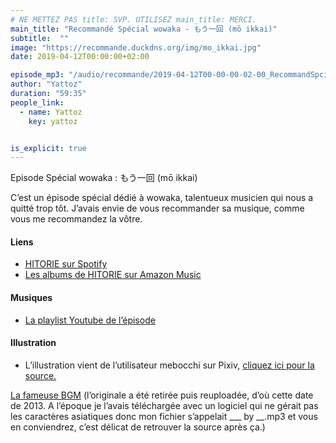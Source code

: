 ```yaml
---
# NE METTEZ PAS title: SVP. UTILISEZ main_title: MERCI.
main_title: "Recommandé Spécial wowaka - もう一回 (mō ikkai)"
subtitle:  ""
image: "https://recommande.duckdns.org/img/mo_ikkai.jpg"
date: 2019-04-12T00:00:00+02:00

episode_mp3: "/audio/recommande/2019-04-12T00-00-00-02-00_RecommandSpcialwowakamikkai.mp3"
author: "Yattoz"
duration: "59:35"
people_link: 
  - name: Yattoz
    key: yattoz


is_explicit: true
---
```


<PodcastHeader/>

<!-- ECRIRE LA DESCRIPTION DE L'EPISODE SOUS CETTE LIGNE -->


 Episode Spécial wowaka : もう一回 (mō ikkai) 

<p>C’est un épisode spécial dédié à wowaka, talentueux musicien qui nous a quitté trop tôt. J’avais envie de vous recommander sa musique, comme vous me recommandez la vôtre.</p>

<h4>Liens</h4>

<ul>
  <li><a href="https://open.spotify.com/artist/0ouUO7PZ76vjBJytaT2Na0" rel="nofollow">HITORIE sur Spotify</a></li>
  <li><a href="https://www.amazon.fr/s?k=hitorie&amp;i=digital-music&amp;bbn=77196031&amp;rh=n%3A77196031%2Cp_n_format_browse-bin%3A207136031&amp;dc&amp;__mk_fr_FR=%C3%85M%C3%85%C5%BD%C3%95%C3%91&amp;qid=1554845884&amp;rnid=207135031&amp;ref=sr_nr_p_n_format_browse-bin_1" rel="nofollow">Les albums de HITORIE sur Amazon Music</a></li>
</ul>

<h4>Musiques</h4>

<ul>
  <li><a href="https://www.youtube.com/watch?v=vnw8zURAxkU&amp;list=PLNjXbZkItxtaf0p2SDFMXwQyxSezj8eRn" rel="nofollow">La playlist Youtube de l’épisode</a></li>
</ul>

<h4>Illustration</h4>

<ul>
  <li>L’illustration vient de l’utilisateur mebocchi sur Pixiv, <a href="https://www.pixiv.net/member_illust.php?mode=medium&amp;illust_id=74121941" rel="nofollow">cliquez ici pour la source.</a></li>
</ul>

<p><a href="https://www.youtube.com/watch?v=Bsj1vW6aMvw" rel="nofollow">La fameuse BGM</a> (l’originale a été retirée puis reuploadée, d’où cette date de 2013. A l’époque je l’avais téléchargée avec un logiciel qui ne gérait pas les caractères asiatiques donc mon fichier s’appelait ___ by __.mp3 et vous en conviendrez, c’est délicat de retrouver la source après ça.)</p>


